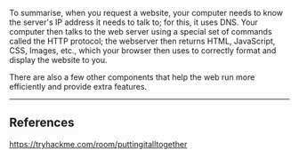 To summarise, when you request a website, your computer needs to know the server's IP address it needs to talk to; for this, it uses DNS. Your computer then talks to the web server using a special set of commands called the HTTP protocol; the webserver then returns HTML, JavaScript, CSS, Images, etc., which your browser then uses to correctly format and display the website to you.

There are also a few other components that help the web run more efficiently and provide extra features.


---

## References

https://tryhackme.com/room/puttingitalltogether